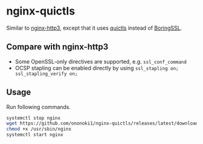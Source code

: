 # nginx-quictls

Similar to [nginx-http3](https://github.com/ononoki1/nginx-http3), except that it uses [quictls](https://github.com/quictls/openssl) instead of [BoringSSL](https://github.com/google/boringssl).

## Compare with nginx-http3

- Some OpenSSL-only directives are supported, e.g. `ssl_conf_command`
- OCSP stapling can be enabled directly by using `ssl_stapling on; ssl_stapling_verify on;`

## Usage

Run following commands.

```bash
systemctl stop nginx
wget https://github.com/ononoki1/nginx-quictls/releases/latest/download/nginx -O /usr/sbin/nginx
chmod +x /usr/sbin/nginx
systemctl start nginx
```
